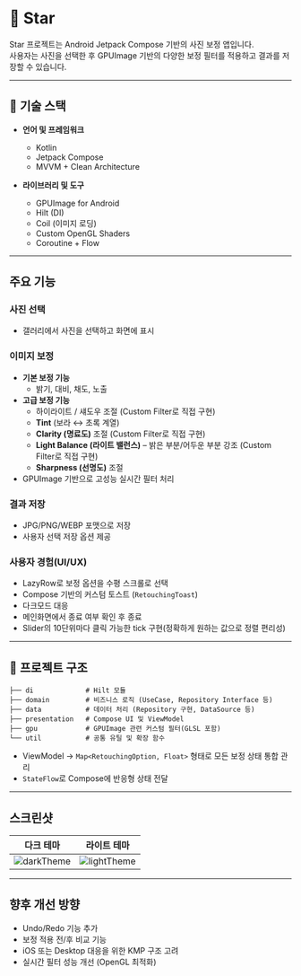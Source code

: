 # 📸 Star

Star 프로젝트는 Android Jetpack Compose 기반의 사진 보정 앱입니다.  
사용자는 사진을 선택한 후 GPUImage 기반의 다양한 보정 필터를 적용하고 결과를 저장할 수 있습니다.

---

## 🔧 기술 스택

- **언어 및 프레임워크**
  - Kotlin
  - Jetpack Compose
  - MVVM + Clean Architecture

- **라이브러리 및 도구**
  - GPUImage for Android
  - Hilt (DI)
  - Coil (이미지 로딩)
  - Custom OpenGL Shaders
  - Coroutine + Flow

---

## 주요 기능

### 사진 선택
- 갤러리에서 사진을 선택하고 화면에 표시

### 이미지 보정
- **기본 보정 기능**
  - 밝기, 대비, 채도, 노출
- **고급 보정 기능**
  - 하이라이트 / 섀도우 조절 (Custom Filter로 직접 구현)
  - **Tint** (보라 ↔ 초록 계열)
  - **Clarity (명료도)** 조절 (Custom Filter로 직접 구현)
  - **Light Balance (라이트 밸런스)** – 밝은 부분/어두운 부분 강조 (Custom Filter로 직접 구현)
  - **Sharpness (선명도)** 조절
- GPUImage 기반으로 고성능 실시간 필터 처리

### 결과 저장
- JPG/PNG/WEBP 포맷으로 저장
- 사용자 선택 저장 옵션 제공

### 사용자 경험(UI/UX)
- LazyRow로 보정 옵션을 수평 스크롤로 선택
- Compose 기반의 커스텀 토스트 (`RetouchingToast`)
- 다크모드 대응
- 메인화면에서 종료 여부 확인 후 종료
- Slider의 10단위마다 클릭 가능한 tick 구현(정확하게 원하는 값으로 정렬 편리성)

---

## 📁 프로젝트 구조
```
├── di             # Hilt 모듈 
├── domain         # 비즈니스 로직 (UseCase, Repository Interface 등) 
├── data           # 데이터 처리 (Repository 구현, DataSource 등) 
├── presentation   # Compose UI 및 ViewModel 
├── gpu            # GPUImage 관련 커스텀 필터(GLSL 포함) 
└── util           # 공통 유틸 및 확장 함수
```

- ViewModel → `Map<RetouchingOption, Float>` 형태로 모든 보정 상태 통합 관리
- `StateFlow`로 Compose에 반응형 상태 전달

---

## 스크린샷
| 다크 테마 | 라이트 테마 |
|-----------|-------------|
| ![darkTheme](https://github.com/user-attachments/assets/04d02524-84a3-4f9d-b042-8726ebeb56a3) | ![lightTheme](https://github.com/user-attachments/assets/394bc9d4-b91f-4efc-b47b-636012534156) |

---

## 향후 개선 방향

- Undo/Redo 기능 추가
- 보정 적용 전/후 비교 기능
- iOS 또는 Desktop 대응을 위한 KMP 구조 고려
- 실시간 필터 성능 개선 (OpenGL 최적화)
